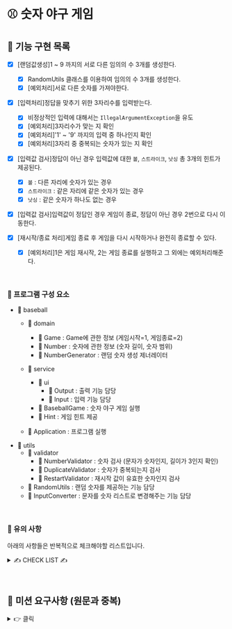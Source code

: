 # ⚾ 숫자 야구 게임

## 📢 기능 구현 목록

- [x] [랜덤값생성]1 ~ 9 까지의 서로 다른 임의의 수 3개를 생성한다.
    
    - [x] RandomUtils 클래스를 이용하여 임의의 수 3개를 생성한다.
    - [x] [예외처리]서로 다른 숫자를 가져야한다.
    
- [x] [입력처리]정답을 맞추기 위한 3자리수를 입력받는다.
    
    - [x] 비정상적인 입력에 대해서는 `IllegalArgumentException`을 유도
    - [x] [예외처리]3자리수가 맞는 지 확인
    - [x] [예외처리]'1' ~ '9' 까지의 입력 중 하나인지 확인
    - [x] [예외처리]3자리 중 중복되는 숫자가 있는 지 확인
    
- [x] [입력값 검사]정답이 아닌 경우 입력값에 대한 `볼`, `스트라이크`, `낫싱` 총 3개의 힌트가 제공된다.
    
    - [x] `볼` : 다른 자리에 숫자가 있는 경우
    - [x] `스트라이크` : 같은 자리에 같은 숫자가 있는 경우
    - [x] `낫싱` : 같은 숫자가 하나도 없는 경우
    
- [x] [입력값 검사]입력값이 정답인 경우 게임이 종료, 정답이 아닌 경우 2번으로 다시 이동한다.
- [x] [재시작/종료 처리]게임 종료 후 게임을 다시 시작하거나 완전히 종료할 수 있다.
    - [x] [예외처리]1은 게임 재시작, 2는 게임 종료를 실행하고 그 외에는 예외처리해준다.

<br>

### 🎃 프로그램 구성 요소

- 📁 baseball
    - 📁 domain
        - 📃 Game : Game에 관한 정보 (게임시작=1, 게임종료=2)
        - 📃 Number : 숫자에 관한 정보 (숫자 길이, 숫자 범위)
        - 📃 NumberGenerator : 랜덤 숫자 생성 제너레이터
    - 📁 service
        - 📁 ui
            - 📃 Output : 출력 기능 담당
            - 📃 Input : 입력 기능 담당
        - 📃 BaseballGame : 숫자 야구 게임 실행
        - 📃 Hint : 게임 힌트 제공 

    - 📃 Application : 프로그램 실행
- 📁 utils
    - 📁 validator
        - 📃 NumberValidator : 숫자 검사 (문자가 숫자인지, 길이가 3인지 확인)
        - 📃 DuplicateValidator : 숫자가 중복되는지 검사
        - 📃 RestartValidator : 재시작 값이 유효한 숫자인지 검사
    - 📃 RandomUtils : 랜덤 숫자를 제공하는 기능 담당
    - 📃 InputConverter : 문자를 숫자 리스트로 변경해주는 기능 담당
 
<br>       

### 🚨 유의 사항

아래의 사항들은 반복적으로 체크해야할 리스트입니다. <br>

<details>
<summary> ✍ CHECK LIST ✍ </summary>

<br>

- [x] Indent Depth는 최대 2까지만 허용
- [x] 함수의 길이는 10라인 이하
- [x] `else` 예약어 X
- [x] `public`/`protected`/`private`/`package` 용도에 맞게 구현
- [x] 이름을 통해 의도 드러내기, 축약 금지
- [x] 개발 도구의 code format : 단축키 `Ctrl+Alt+L(윈도우)`
- [x] 반복되는 내용을 최소화
- [x] 의미있는 커밋 메세지 작성
- [x] README.md를 상세히 작성
- [x] 기능 목록 구현 재검토 (예외 사항도 정리)
- [x] 세세한 부분은 수정될 수 있으므로 구현 기능에 초점
- [x] 구현 순서도 Convention
- [x] JAVA API 적극 활용하기
- [x] 적절한 Collection 활용하기 : `List`, `Map`, `Set`
- [x] 객체에 메세지를 보내기 : 상태 데이터를 가진 객체가 데이터를 꺼내는 것이 아닌, 객체가 메시지를 전달해줄 수 있도록 작성
- [x] 필드(인스턴스 변수)의 수를 줄이기 위해 노력한다
- [x] 비즈니스 로직과 UI 로직을 분리
- [x] 주석은 꼭 필요한 경우만 작성
- [x] 상황(context)에 맞는 설계와 구현 방법을 찾기
- [x] 반복문 대신 재귀 함수 구현 가능
- [x] 원시타입 문자열을 포장
- [x] 일급 콜렉션 적용
- [x] 3개 이상의 인스턴스 변수를 가진 클래스 구현 X
- [x] 메소드 인자수 3개 이하로 제한
- [x] 메소드가 한 가지 일만을 담당
- [x] 클래스 작게 만들기

- [[추가] 참고 블로그](https://hodol.dev/posts/%EC%9A%B0%EC%95%84%ED%95%9C%ED%85%8C%ED%81%AC%EC%BD%94%EC%8A%A4-%ED%94%84%EB%A6%AC%EC%BD%94%EC%8A%A4-%EC%A4%80%EB%B9%84)

</details>

<br>
<br>

## 👻 미션 요구사항 (원문과 중복)

<details>
<summary> 👉 클릭 </summary>

## 🚀 기능 요구사항
- 이 게임은 프로그램이 1에서 9까지 서로 다른 임의의 수 3개를 정하고 이를 플레이어가 맞추는 게임이다.
- 정답을 맞추기 위해 3자리수를 입력하고 힌트를 받는다.
- 힌트는 야구용어인 볼과 스트라이크로 받는데, 같은 자리에 같은 숫자가 있는 경우를 `스트라이크`, 다른 자리에 숫자가 있는 경우를 `볼`로 정한다.
- 같은 숫자가 하나도 없는 경우 힌트로 `낫싱`을 받는다.
  - 예시) 상대방(컴퓨터)의 수가 425일 때, 123을 제시한 경우: 1스트라이크, 456을 제시한 경우: 1볼 1스트라이크, 789를 제시한 경우: 낫싱
- 3자리 숫자가 정답과 같은 경우 게임이 종료된다.
- 게임을 종료한 후 게임을 다시 시작하거나 완전히 종료할 수 있다.
- 아래의 프로그래밍 실행 결과 예시와 동일하게 입력과 출력이 이루어져야 한다.

<br>

## ✍🏻 입출력 요구사항
### ⌨️ 입력
- 3자리의 수
- 게임이 끝난 경우 재시작/종료를 구분하는 1과 2 중 하나의 수

### 🖥 출력
- 입력한 수에 대한 결과를 볼, 스트라이크 갯수로 표시
```
1볼 1스트라이크
```
- 하나도 없는 경우 
```
낫싱
```
- 3개의 숫자를 모두 맞힐 경우
```
3스트라이크
3개의 숫자를 모두 맞히셨습니다! 게임 종료
```

### 💻 프로그래밍 실행 결과 예시
```
숫자를 입력해주세요 : 123
1볼 1스트라이크
숫자를 입력해주세요 : 145
1볼
숫자를 입력해주세요 : 671
2볼
숫자를 입력해주세요 : 216
1스트라이크
숫자를 입력해주세요 : 713
3스트라이크
3개의 숫자를 모두 맞히셨습니다! 게임 종료
게임을 새로 시작하려면 1, 종료하려면 2를 입력하세요.
1
숫자를 입력해주세요 : 123
1볼 1스트라이크
… 
```

<br>

## 🎱 프로그래밍 요구사항
- 자바 코드 컨벤션을 지키면서 프로그래밍한다.
  - 기본적으로 [Google Java Style Guide](https://google.github.io/styleguide/javaguide.html)을 원칙으로 한다.
  - 단, 들여쓰기는 '2 spaces'가 아닌 '4 spaces'로 한다.
- indent(인덴트, 들여쓰기) depth를 3이 넘지 않도록 구현한다. 2까지만 허용한다.
  - 예를 들어 while문 안에 if문이 있으면 들여쓰기는 2이다.
  - 힌트: indent(인덴트, 들여쓰기) depth를 줄이는 좋은 방법은 함수(또는 메소드)를 분리하면 된다.
- 3항 연산자를 쓰지 않는다.
- 함수(또는 메소드)가 한 가지 일만 하도록 최대한 작게 만들어라.
- System.exit 메소드를 사용하지 않는다.
- 비정상적 입력에 대해서는 IllegalArgumentException을 발생시킨다.

### 프로그래밍 요구사항 - Application
- Application 클래스를 활용해 구현해야 한다.
- Application의 패키지 구조와 구현은 변경하지 않는다.
- `final Scanner scanner = new Scanner(System.in);`는 변경하지 않는다.
- `// TODO 구현 진행` 이 후 부터 구현한다.

```java
public class Application {
    public static void main(String[] args) {
        final Scanner scanner = new Scanner(System.in);
        // TODO 구현 진행
    }
}
```

### 프로그래밍 요구사항 - RandomUtils
- RandomUtils 클래스를 활용해 랜덤 기능을 구현해야 한다.
- RandomUtils의 패키지 구조와 구현은 변경하지 않는다.

```java
private static final Random RANDOM = new Random();
    private RandomUtils() {
    }
    public static int nextInt(final int startInclusive, final int endInclusive) {
    ...
```

<br>

## 📈 진행 요구사항
- 미션은 [java-baseball-precourse 저장소](https://github.com/woowacourse/java-baseball-precourse) 를 fork/clone해 시작한다.
- 기능을 구현하기 전에 java-baseball-precourse/README.md 파일에 구현할 기능 목록을 정리해 추가한다.
- git의 commit 단위는 앞 단계에서 README.md 파일에 정리한 기능 목록 단위로 추가한다.
  - [AngularJS Commit Message Conventions](https://gist.github.com/stephenparish/9941e89d80e2bc58a153) 참고해 commit log를 남긴다.
- [프리코스 과제 제출 문서](https://github.com/woowacourse/woowacourse-docs/tree/master/precourse) 절차를 따라 미션을 제출한다.

<br>

## 📝 License

This project is [MIT](https://github.com/woowacourse/java-baseball-precourse/blob/master/LICENSE) licensed.

</details>
